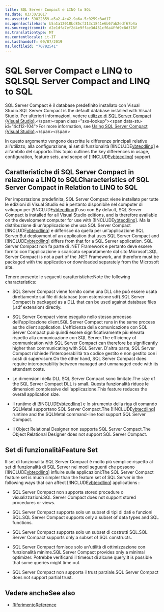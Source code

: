 ```yaml
---
title: SQL Server Compact e LINQ to SQL
ms.date: 03/30/2017
ms.assetid: 59022359-a5a2-4c42-9a6a-5c0259c3ad17
ms.openlocfilehash: b5a1a12018bd85cf313c1841e6b67ab2edf67b4a
ms.sourcegitcommit: d2e1dfa7ef2d4e9ffae3d431cf6a4ffd9c8d378f
ms.translationtype: MT
ms.contentlocale: it-IT
ms.lasthandoff: 09/07/2019
ms.locfileid: "70792541"
---
```

# <a name="sql-server-compact-and-linq-to-sql"></a><span data-ttu-id="4cf12-102">SQL Server Compact e LINQ to SQL</span><span class="sxs-lookup"><span data-stu-id="4cf12-102">SQL Server Compact and LINQ to SQL</span></span>
<span data-ttu-id="4cf12-103">SQL Server Compact è il database predefinito installato con Visual Studio.</span><span class="sxs-lookup"><span data-stu-id="4cf12-103">SQL Server Compact is the default database installed with Visual Studio.</span></span> <span data-ttu-id="4cf12-104">Per ulteriori informazioni, vedere [utilizzo di SQL Server Compact (Visual Studio)](https://docs.microsoft.com/previous-versions/visualstudio/visual-studio-2012/aa983321(v=vs.110)).</span><span class="sxs-lookup"><span data-stu-id="4cf12-104">For more information, see [Using SQL Server Compact (Visual Studio)](https://docs.microsoft.com/previous-versions/visualstudio/visual-studio-2012/aa983321(v=vs.110)).</span></span>  
  
 <span data-ttu-id="4cf12-105">In questo argomento vengono descritte le differenze principali relative all'utilizzo, alla configurazione, ai set di funzionalità [!INCLUDE[vbtecdlinq](../../../../../../includes/vbtecdlinq-md.md)] e all'ambito del supporto.</span><span class="sxs-lookup"><span data-stu-id="4cf12-105">This topic outlines the key differences in usage, configuration, feature sets, and scope of [!INCLUDE[vbtecdlinq](../../../../../../includes/vbtecdlinq-md.md)] support.</span></span>  
  
## <a name="characteristics-of-sql-server-compact-in-relation-to-linq-to-sql"></a><span data-ttu-id="4cf12-106">Caratteristiche di SQL Server Compact in relazione a LINQ to SQL</span><span class="sxs-lookup"><span data-stu-id="4cf12-106">Characteristics of SQL Server Compact in Relation to LINQ to SQL</span></span>  
 <span data-ttu-id="4cf12-107">Per impostazione predefinita, SQL Server Compact viene installato per tutte le edizioni di Visual Studio ed è pertanto disponibile nel computer di sviluppo per [!INCLUDE[vbtecdlinq](../../../../../../includes/vbtecdlinq-md.md)]l'uso con.</span><span class="sxs-lookup"><span data-stu-id="4cf12-107">By default, SQL Server Compact is installed for all Visual Studio editions, and is therefore available on the development computer for use with [!INCLUDE[vbtecdlinq](../../../../../../includes/vbtecdlinq-md.md)].</span></span> <span data-ttu-id="4cf12-108">Ma la distribuzione di un'applicazione che usa SQL Server Compact [!INCLUDE[vbtecdlinq](../../../../../../includes/vbtecdlinq-md.md)] e differisce da quella per un'applicazione SQL Server.</span><span class="sxs-lookup"><span data-stu-id="4cf12-108">But deployment of an application that uses SQL Server Compact and [!INCLUDE[vbtecdlinq](../../../../../../includes/vbtecdlinq-md.md)] differs from that for a SQL Server application.</span></span> <span data-ttu-id="4cf12-109">SQL Server Compact non fa parte di .NET Framework e pertanto deve essere fornito con l'applicazione o scaricato separatamente dal sito Microsoft.</span><span class="sxs-lookup"><span data-stu-id="4cf12-109">SQL Server Compact is not a part of the .NET Framework, and therefore must be packaged with the application or downloaded separately from the Microsoft site.</span></span>  
  
 <span data-ttu-id="4cf12-110">Tenere presente le seguenti caratteristiche:</span><span class="sxs-lookup"><span data-stu-id="4cf12-110">Note the following characteristics:</span></span>  
  
- <span data-ttu-id="4cf12-111">SQL Server Compact viene fornito come una DLL che può essere usata direttamente sui file di database (con estensione sdf).</span><span class="sxs-lookup"><span data-stu-id="4cf12-111">SQL Server Compact is packaged as a DLL that can be used against database files (.sdf extension) directly.</span></span>  
  
- <span data-ttu-id="4cf12-112">SQL Server Compact viene eseguito nello stesso processo dell'applicazione client.</span><span class="sxs-lookup"><span data-stu-id="4cf12-112">SQL Server Compact runs in the same process as the client application.</span></span> <span data-ttu-id="4cf12-113">L'efficienza della comunicazione con SQL Server Compact può quindi essere significativamente più elevata rispetto alla comunicazione con SQL Server.</span><span class="sxs-lookup"><span data-stu-id="4cf12-113">The efficiency of communication with SQL Server Compact can therefore be significantly higher than communicating with SQL Server.</span></span> <span data-ttu-id="4cf12-114">D'altra parte, SQL Server Compact richiede l'interoperabilità tra codice gestito e non gestito con i costi di supervisore.</span><span class="sxs-lookup"><span data-stu-id="4cf12-114">On the other hand, SQL Server Compact does require interoperability between managed and unmanaged code with its attendant costs.</span></span>  
  
- <span data-ttu-id="4cf12-115">Le dimensioni della DLL SQL Server Compact sono limitate.</span><span class="sxs-lookup"><span data-stu-id="4cf12-115">The size of the SQL Server Compact DLL is small.</span></span> <span data-ttu-id="4cf12-116">Questa funzionalità riduce le dimensioni complessive dell'applicazione.</span><span class="sxs-lookup"><span data-stu-id="4cf12-116">This feature reduces the overall application size.</span></span>  
  
- <span data-ttu-id="4cf12-117">Il runtime di [!INCLUDE[vbtecdlinq](../../../../../../includes/vbtecdlinq-md.md)] e lo strumento della riga di comando SQLMetal supportano SQL Server Compact.</span><span class="sxs-lookup"><span data-stu-id="4cf12-117">The [!INCLUDE[vbtecdlinq](../../../../../../includes/vbtecdlinq-md.md)] runtime and the SQLMetal command-line tool support SQL Server Compact.</span></span>  
  
- <span data-ttu-id="4cf12-118">Il Object Relational Designer non supporta SQL Server Compact.</span><span class="sxs-lookup"><span data-stu-id="4cf12-118">The Object Relational Designer does not support SQL Server Compact.</span></span>  
  
## <a name="feature-set"></a><span data-ttu-id="4cf12-119">Set di funzionalità</span><span class="sxs-lookup"><span data-stu-id="4cf12-119">Feature Set</span></span>  
 <span data-ttu-id="4cf12-120">Il set di funzionalità SQL Server Compact è molto più semplice rispetto al set di funzionalità di SQL Server nei modi seguenti che possono [!INCLUDE[vbtecdlinq](../../../../../../includes/vbtecdlinq-md.md)] influire sulle applicazioni:</span><span class="sxs-lookup"><span data-stu-id="4cf12-120">The SQL Server Compact feature set is much simpler than the feature set of SQL Server in the following ways that can affect [!INCLUDE[vbtecdlinq](../../../../../../includes/vbtecdlinq-md.md)] applications :</span></span>  
  
- <span data-ttu-id="4cf12-121">SQL Server Compact non supporta stored procedure o visualizzazioni.</span><span class="sxs-lookup"><span data-stu-id="4cf12-121">SQL Server Compact does not support stored procedures or views.</span></span>  
  
- <span data-ttu-id="4cf12-122">SQL Server Compact supporta solo un subset di tipi di dati e funzioni SQL.</span><span class="sxs-lookup"><span data-stu-id="4cf12-122">SQL Server Compact supports only a subset of data types and SQL functions.</span></span>  
  
- <span data-ttu-id="4cf12-123">SQL Server Compact supporta solo un subset di costrutti SQL.</span><span class="sxs-lookup"><span data-stu-id="4cf12-123">SQL Server Compact supports only a subset of SQL constructs.</span></span>  
  
- <span data-ttu-id="4cf12-124">SQL Server Compact fornisce solo un'utilità di ottimizzazione con funzionalità minime.</span><span class="sxs-lookup"><span data-stu-id="4cf12-124">SQL Server Compact provides only a minimal optimizer.</span></span> <span data-ttu-id="4cf12-125">Potrebbe verificarsi il timeout di alcune query.</span><span class="sxs-lookup"><span data-stu-id="4cf12-125">It is possible that some queries might time out.</span></span>  
  
- <span data-ttu-id="4cf12-126">SQL Server Compact non supporta il trust parziale.</span><span class="sxs-lookup"><span data-stu-id="4cf12-126">SQL Server Compact does not support partial trust.</span></span>  
  
## <a name="see-also"></a><span data-ttu-id="4cf12-127">Vedere anche</span><span class="sxs-lookup"><span data-stu-id="4cf12-127">See also</span></span>

- [<span data-ttu-id="4cf12-128">Riferimento</span><span class="sxs-lookup"><span data-stu-id="4cf12-128">Reference</span></span>](reference.md)
